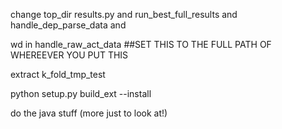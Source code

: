 change top_dir results.py and run_best_full_results and handle_dep_parse_data and 

wd in handle_raw_act_data
##SET THIS TO THE FULL PATH OF WHEREEVER YOU PUT THIS

extract k_fold_tmp_test

python setup.py build_ext --install

do the java stuff (more just to look at!)